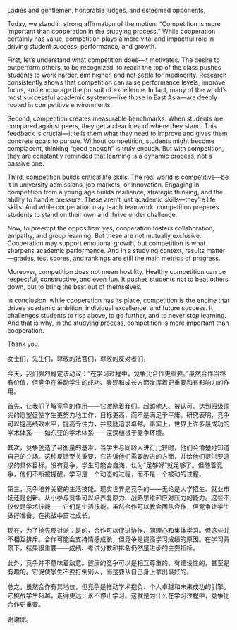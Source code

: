 Ladies and gentlemen, honorable judges, and esteemed opponents,
  
Today, we stand in strong affirmation of the motion: “Competition is more important than cooperation in the studying process.” While cooperation certainly has value, competition plays a more vital and impactful role in driving student success, performance, and growth.

First, let’s understand what competition does—it motivates. The desire to outperform others, to be recognized, to reach the top of the class pushes students to work harder, aim higher, and not settle for mediocrity. Research consistently shows that competition can raise performance levels, improve focus, and encourage the pursuit of excellence. In fact, many of the world’s most successful academic systems—like those in East Asia—are deeply rooted in competitive environments.

Second, competition creates measurable benchmarks. When students are compared against peers, they get a clear idea of where they stand. This feedback is crucial—it tells them what they need to improve and gives them concrete goals to pursue. Without competition, students might become complacent, thinking “good enough” is truly enough. But with competition, they are constantly reminded that learning is a dynamic process, not a passive one.

Third, competition builds critical life skills. The real world is competitive—be it in university admissions, job markets, or innovation. Engaging in competition from a young age builds resilience, strategic thinking, and the ability to handle pressure. These aren’t just academic skills—they’re life skills. And while cooperation may teach teamwork, competition prepares students to stand on their own and thrive under challenge.

Now, to preempt the opposition: yes, cooperation fosters collaboration, empathy, and group learning. But these are not mutually exclusive. Cooperation may support emotional growth, but competition is what sharpens academic performance. And in a studying context, results matter—grades, test scores, and rankings are still the main metrics of progress.

Moreover, competition does not mean hostility. Healthy competition can be respectful, constructive, and even fun. It pushes students not to beat others down, but to bring the best out of themselves.

In conclusion, while cooperation has its place, competition is the engine that drives academic ambition, individual excellence, and future success. It challenges students to rise above, to go further, and to never stop learning. And that is why, in the studying process, competition is more important than cooperation.

Thank you.

女士们，先生们，尊敬的法官们，尊敬的反对者们，

今天，我们强烈肯定该动议：“在学习过程中，竞争比合作更重要。”虽然合作当然有价值，但竞争在推动学生的成功、表现和成长方面发挥着更重要和有影响力的作用。

首先，让我们了解竞争的作用——它激励着我们。超越他人、被认可、达到班级顶尖的愿望促使学生更努力地工作，目标更高，而不是满足于平庸。研究表明，竞争可以提高绩效水平，提高专注力，并鼓励追求卓越。事实上，世界上许多最成功的学术体系——如东亚的学术体系——深深植根于竞争环境。

其次，竞争创造了可衡量的基准。当学生与同龄人进行比较时，他们会清楚地知道自己的立场。这种反馈至关重要，它告诉他们需要改进的方面，并给他们提供要追求的具体目标。没有竞争，学生可能会自滿，认为“足够好”就足够了。但随着竞争，他们不断被提醒，学习是一个动态的过程，而不是一个被动的过程。

第三，竞争培养关键的生活技能。现实世界是竞争的——无论是大学招生、就业市场还是创新。从小参与竞争可以培养复原力、战略思维和应对压力的能力。这些不仅仅是学术技能——它们是生活技能。虽然合作可以教会团队合作，但竞争让学生做好准备，在挑战中茁壮成长。

现在，为了抢先反对派：是的，合作可以促进协作、同理心和集体学习。但这些并不相互排斥。合作可能会支持情感成长，但竞争是提高学习成绩的原因。在学习背景下，结果很重要——成绩、考试分数和排名仍然是进步的主要指标。

此外，竞争并不意味着敌意。健康的竞争可以是相互尊重的、有建设性的，甚至是有趣的。它促使学生不要打倒别人，而是要从自己身上拿出最好的。

总之，虽然合作有其地位，但竞争是推动学术抱负、个人卓越和未来成功的引擎。它挑战学生超越，走得更远，永不停止学习。这就是为什么在学习过程中，竞争比合作更重要。

谢谢你。